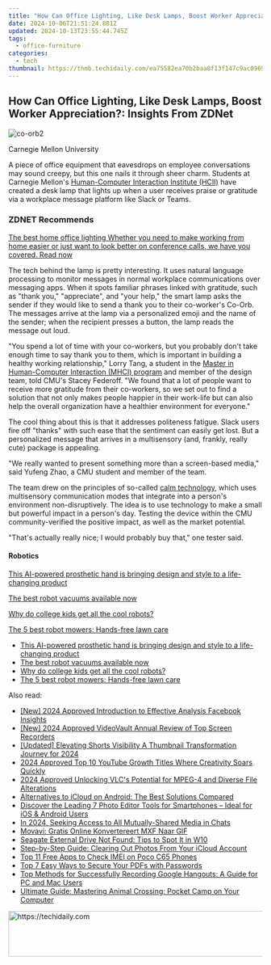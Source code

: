 ```yaml
---
title: "How Can Office Lighting, Like Desk Lamps, Boost Worker Appreciation?: Insights From ZDNet"
date: 2024-10-06T21:51:24.881Z
updated: 2024-10-13T23:55:44.745Z
tags:
  - office-furniture
categories:
  - tech
thumbnail: https://thmb.techidaily.com/ea75582ea70b2baa8f13f147c9ac0969420a2e4a81b8565accff8b9003b468fa.jpg
---
```


## How Can Office Lighting, Like Desk Lamps, Boost Worker Appreciation?: Insights From ZDNet

![co-orb2](https://www.zdnet.com/a/img/resize/b5af5a15e654e03e91c434e56e3bf37e3415d458/2022/07/12/1d67cf42-8c69-4cd4-8cac-c2897010e48c/co-orb2.jpg?auto=webp&width=1280)

Carnegie Mellon University

A piece of office equipment that eavesdrops on employee conversations may sound creepy, but this one nails it through sheer charm. Students at Carnegie Mellon's [Human-Computer Interaction Institute (HCII)](https://www.hcii.cmu.edu/) have created a desk lamp that lights up when a user receives praise or gratitude via a workplace message platform like Slack or Teams.

### **ZDNET** Recommends

[The best home office lighting Whether you need to make working from home easier or just want to look better on conference calls, we have you covered.  Read now](https://www.zdnet.com/article/best-home-office-lighting/)

The tech behind the lamp is pretty interesting. It uses natural language processing to monitor messages in normal workplace communications over messaging apps. When it spots familiar phrases linked with gratitude, such as "thank you," "appreciate", and "your help," the smart lamp asks the sender if they would like to send a thank you to their co-worker's Co-Orb. The messages arrive at the lamp via a personalized emoji and the name of the sender; when the recipient presses a button, the lamp reads the message out loud.

"You spend a lot of time with your co-workers, but you probably don't take enough time to say thank you to them, which is important in building a healthy working relationship," Lorry Tang, a student in the [Master in Human-Computer Interaction (MHCI) program](https://www.hcii.cmu.edu/academics/mhci) and member of the design team, told CMU's Stacey Federoff. "We found that a lot of people want to receive more gratitude from their co-workers, so we set out to find a solution that not only makes people happier in their work-life but can also help the overall organization have a healthier environment for everyone."

The cool thing about this is that it addresses politeness fatigue. Slack users fire off "thanks" with such ease that the sentiment can easily get lost. But a personalized message that arrives in a multisensory (and, frankly, really cute) package is appealing. 

"We really wanted to present something more than a screen-based media," said Yufeng Zhao, a CMU student and member of the team.

The team drew on the principles of so-called [calm technology](https://calmtech.com/), which uses multisensory communication modes that integrate into a person's environment non-disruptively. The idea is to use technology to make a small but powerful impact in a person's day. Testing the device within the CMU community-verified the positive impact, as well as the market potential.

"That's actually really nice; I would probably buy that," one tester said.

#### Robotics

[This AI-powered prosthetic hand is bringing design and style to a life-changing product](https://www.zdnet.com/article/this-ai-powered-prosthetic-hand-is-bringing-design-and-style-to-a-life-changing-product/ "This AI-powered prosthetic hand is bringing design and style to a life-changing product")

[The best robot vacuums available now](https://www.zdnet.com/article/best-robot-vacuum/ "The best robot vacuums available now")

[Why do college kids get all the cool robots?](https://www.zdnet.com/article/why-college-kids-get-all-the-cool-robots/ "Why do college kids get all the cool robots?")

[The 5 best robot mowers: Hands-free lawn care](https://www.zdnet.com/article/best-robot-mower/ "The 5 best robot mowers: Hands-free lawn care")

* [This AI-powered prosthetic hand is bringing design and style to a life-changing product](https://www.zdnet.com/article/this-ai-powered-prosthetic-hand-is-bringing-design-and-style-to-a-life-changing-product/ "This AI-powered prosthetic hand is bringing design and style to a life-changing product")
* [The best robot vacuums available now](https://www.zdnet.com/article/best-robot-vacuum/ "The best robot vacuums available now")
* [Why do college kids get all the cool robots?](https://www.zdnet.com/article/why-college-kids-get-all-the-cool-robots/ "Why do college kids get all the cool robots?")
* [The 5 best robot mowers: Hands-free lawn care](https://www.zdnet.com/article/best-robot-mower/ "The 5 best robot mowers: Hands-free lawn care")

<ins class="adsbygoogle"
     style="display:block"
     data-ad-format="autorelaxed"
     data-ad-client="ca-pub-7571918770474297"
     data-ad-slot="1223367746"></ins>

<ins class="adsbygoogle"
     style="display:block"
     data-ad-client="ca-pub-7571918770474297"
     data-ad-slot="8358498916"
     data-ad-format="auto"
     data-full-width-responsive="true"></ins>

<span class="atpl-alsoreadstyle">Also read:</span>
<div><ul>
<li><a href="https://facebook-video-recording.techidaily.com/new-2024-approved-introduction-to-effective-analysis-facebook-insights/"><u>[New] 2024 Approved Introduction to Effective Analysis Facebook Insights</u></a></li>
<li><a href="https://desktop-recording.techidaily.com/new-2024-approved-videovault-annual-review-of-top-screen-recorders/"><u>[New] 2024 Approved VideoVault Annual Review of Top Screen Recorders</u></a></li>
<li><a href="https://facebook-video-footage.techidaily.com/updated-elevating-shorts-visibility-a-thumbnail-transformation-journey-for-2024/"><u>[Updated] Elevating Shorts Visibility A Thumbnail Transformation Journey for 2024</u></a></li>
<li><a href="https://youtube-docs.techidaily.com/approved-top-10-youtube-growth-titles-where-creativity-soars-quickly/"><u>2024 Approved Top 10 YouTube Growth Titles Where Creativity Soars Quickly</u></a></li>
<li><a href="https://some-skills.techidaily.com/2024-approved-unlocking-vlcs-potential-for-mpeg-4-and-diverse-file-alterations/"><u>2024 Approved Unlocking VLC's Potential for MPEG-4 and Diverse File Alterations</u></a></li>
<li><a href="https://win-outstanding.techidaily.com/alternatives-to-icloud-on-android-the-best-solutions-compared/"><u>Alternatives to iCloud on Android: The Best Solutions Compared</u></a></li>
<li><a href="https://win-outstanding.techidaily.com/discover-the-leading-7-photo-editor-tools-for-smartphones-ideal-for-ios-and-android-users/"><u>Discover the Leading 7 Photo Editor Tools for Smartphones – Ideal for iOS & Android Users</u></a></li>
<li><a href="https://facebook-video-content.techidaily.com/in-2024-seeking-access-to-all-mutually-shared-media-in-chats/"><u>In 2024, Seeking Access to All Mutually-Shared Media in Chats</u></a></li>
<li><a href="https://some-approaches.techidaily.com/movavi-gratis-online-konvertereert-mxf-naar-gif/"><u>Movavi: Gratis Online Konvertereert MXF Naar GIF</u></a></li>
<li><a href="https://driver-error.techidaily.com/seagate-external-drive-not-found-tips-to-spot-it-in-w10/"><u>Seagate External Drive Not Found: Tips to Spot It in W10</u></a></li>
<li><a href="https://win-outstanding.techidaily.com/step-by-step-guide-clearing-out-photos-from-your-icloud-account/"><u>Step-by-Step Guide: Clearing Out Photos From Your iCloud Account</u></a></li>
<li><a href="https://sim-unlock.techidaily.com/top-11-free-apps-to-check-imei-on-poco-c65-phones-by-drfone-android/"><u>Top 11 Free Apps to Check IMEI on Poco C65 Phones</u></a></li>
<li><a href="https://win-outstanding.techidaily.com/top-7-easy-ways-to-secure-your-pdfs-with-passwords/"><u>Top 7 Easy Ways to Secure Your PDFs with Passwords</u></a></li>
<li><a href="https://win-outstanding.techidaily.com/top-methods-for-successfully-recording-google-hangouts-a-guide-for-pc-and-mac-users/"><u>Top Methods for Successfully Recording Google Hangouts: A Guide for PC and Mac Users</u></a></li>
<li><a href="https://win-outstanding.techidaily.com/ultimate-guide-mastering-animal-crossing-pocket-camp-on-your-computer/"><u>Ultimate Guide: Mastering Animal Crossing: Pocket Camp on Your Computer</u></a></li>
</ul></div>

<!-- affiliate ads begin -->
<a href="https://smilemakers.pxf.io/c/5597632/2123901/26106" target="_top" id="2123901">
  <img src="//a.impactradius-go.com/display-ad/26106-2123901" border="0" alt="https://techidaily.com" width="728" height="90"/>
</a>
<img height="0" width="0" src="https://smilemakers.pxf.io/i/5597632/2123901/26106" style="position:absolute;visibility:hidden;" border="0" />
<!-- affiliate ads end -->

